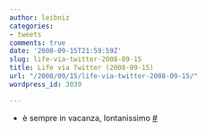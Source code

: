 ```yaml
---
author: leibniz
categories:
- tweets
comments: true
date: '2008-09-15T21:59:59Z'
slug: life-via-twitter-2008-09-15
title: Life via Twitter (2008-09-15)
url: "/2008/09/15/life-via-twitter-2008-09-15/"
wordpress_id: 3039

---
```

* è sempre in vacanza, lontanissimo [#](https://twitter.com/leibniz/statuses/921865697)


